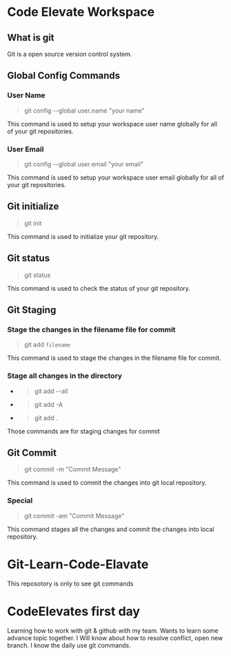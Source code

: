 
# Code Elevate Workspace

## What is git

Git is a open source version control system.

## Global Config Commands

### User Name

 > git config --global user.name "your name"

This command is used to setup your workspace user name globally for all of your git repositories.

### User Email

 > git config --global user.email "your email"
  
This command is used to setup your workspace user email globally for all of your git repositories.

## Git initialize

> git init

This command is used to initialize your git repository.

## Git status

> git status

This command is used to check the status of your git repository.

## Git Staging

### Stage the changes in the filename file for commit

> git add `filename`

This command is used to stage the changes in the filename file for commit.

### Stage all changes in the directory

- > git add --all
- > git add -A
- > git add .

Those commands are for staging changes for commit

## Git Commit

> git commit -m "Commit Message"

This command is used to commit the changes into git local repository.

### Special

> git commit -am "Commit Message"

This command stages all the changes and commit the changes into local repository.

# Git-Learn-Code-Elavate
This reposotory is only to see git commands


# CodeElevates first day
Learning how to work with git & github with my team. Wants to learn some advance topic together. I Will know about how to resolve conflict, open new branch. I know the daily use git commands. 



